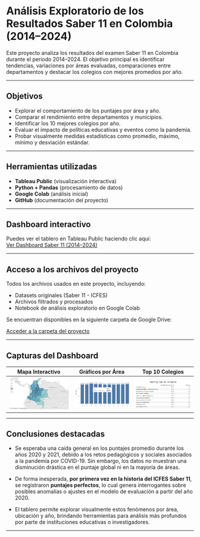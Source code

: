 # Análisis Exploratorio de los Resultados Saber 11 en Colombia (2014–2024)

Este proyecto analiza los resultados del examen Saber 11 en Colombia durante el periodo 2014–2024. El objetivo principal es identificar tendencias, variaciones por áreas evaluadas, comparaciones entre departamentos y destacar los colegios con mejores promedios por año.

---

## Objetivos

- Explorar el comportamiento de los puntajes por área y año.
- Comparar el rendimiento entre departamentos y municipios.
- Identificar los 10 mejores colegios por año.
- Evaluar el impacto de políticas educativas y eventos como la pandemia.
- Probar visualmente medidas estadísticas como promedio, máximo, mínimo y desviación estándar.

---

## Herramientas utilizadas

- **Tableau Public** (visualización interactiva)
- **Python + Pandas** (procesamiento de datos)
- **Google Colab** (análisis inicial)
- **GitHub** (documentación del proyecto)

---

## Dashboard interactivo

Puedes ver el tablero en Tableau Public haciendo clic aquí:  
[Ver Dashboard Saber 11 (2014–2024)](https://public.tableau.com/app/profile/tu_usuario/viz/nombre-del-tablero)

---

## Acceso a los archivos del proyecto

Todos los archivos usados en este proyecto, incluyendo:

- Datasets originales (Saber 11 - ICFES)
- Archivos filtrados y procesados
- Notebook de análisis exploratorio en Google Colab

Se encuentran disponibles en la siguiente carpeta de Google Drive:

[Acceder a la carpeta del proyecto](https://drive.google.com/drive/folders/1WF1kck7dWCApWErbAg5QRV_RqUqDkzG8?usp=drive_link)

---

## Capturas del Dashboard

| Mapa Interactivo | Gráficos por Área | Top 10 Colegios |
|------------------|-------------------|------------------|
| ![Mapa](images/mapa.png) | ![Gráficos](images/grafico.png) | ![Top10](images/top_10.png) |

---
## Conclusiones destacadas

- Se esperaba una caída general en los puntajes promedio durante los años 2020 y 2021, debido a los retos pedagógicos y sociales asociados a la pandemia por COVID-19. Sin embargo, los datos no muestran una disminución drástica en el puntaje global ni en la mayoría de áreas.

- De forma inesperada, **por primera vez en la historia del ICFES Saber 11**, se registraron **puntajes perfectos**, lo cual genera interrogantes sobre posibles anomalías o ajustes en el modelo de evaluación a partir del año 2020.

- El tablero permite explorar visualmente estos fenómenos por área, ubicación y año, brindando herramientas para análisis más profundos por parte de instituciones educativas o investigadores.

---
